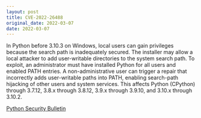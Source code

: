 ```yaml
---
layout: post
title: CVE-2022-26488
original_date: 2022-03-07
date: 2022-03-07
---
```


In Python before 3.10.3 on Windows, local users can gain privileges because the search path is inadequately secured. The installer may allow a local attacker to add user-writable directories to the system search path. To exploit, an administrator must have installed Python for all users and enabled PATH entries. A non-administrative user can trigger a repair that incorrectly adds user-writable paths into PATH, enabling search-path hijacking of other users and system services. This affects Python (CPython) through 3.7.12, 3.8.x through 3.8.12, 3.9.x through 3.9.10, and 3.10.x through 3.10.2.

[Python Security Bulletin](https://mail.python.org/archives/list/security-announce@python.org/thread/657Z4XULWZNIY5FRP3OWXHYKUSIH6DMN/)